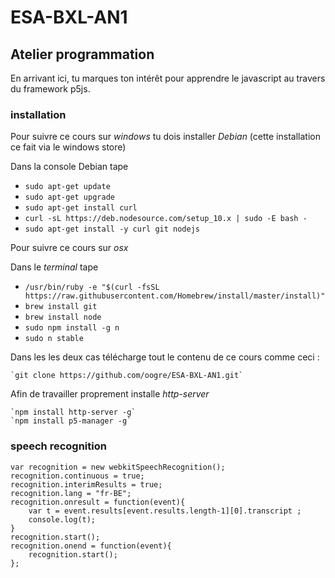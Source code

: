 # ESA-BXL-AN1
## Atelier programmation

En arrivant ici, tu marques ton intérêt pour apprendre le javascript au travers du framework p5js.

### installation
Pour suivre ce cours sur *windows* tu dois installer _Debian_ (cette installation ce fait via le windows store)

Dans la console Debian tape
* `sudo apt-get update`
* `sudo apt-get upgrade`
* `sudo apt-get install curl`
* `curl -sL https://deb.nodesource.com/setup_10.x | sudo -E bash -`
* `sudo apt-get install -y curl git nodejs`

Pour suivre ce cours sur *osx* 

Dans le _terminal_ tape
* `/usr/bin/ruby -e "$(curl -fsSL https://raw.githubusercontent.com/Homebrew/install/master/install)"`
* `brew install git`
* `brew install node`
* `sudo npm install -g n`
* `sudo n stable`

Dans les les deux cas télécharge tout le contenu de ce cours comme ceci :

    `git clone https://github.com/oogre/ESA-BXL-AN1.git`

Afin de travailler proprement installe _http-server_

    `npm install http-server -g`
    `npm install p5-manager -g`



### speech recognition
    var recognition = new webkitSpeechRecognition();
    recognition.continuous = true;
    recognition.interimResults = true;
    recognition.lang = "fr-BE";
    recognition.onresult = function(event){
        var t = event.results[event.results.length-1][0].transcript ;
        console.log(t);
    }
    recognition.start();
    recognition.onend = function(event){
        recognition.start();
    };
